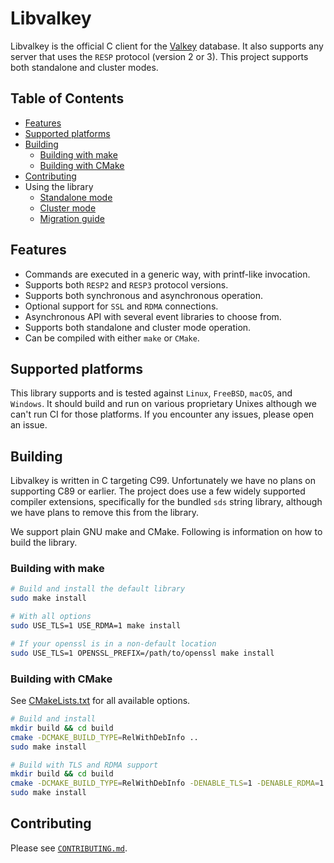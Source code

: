 # Libvalkey

Libvalkey is the official C client for the [Valkey](https://valkey.io) database. It also supports any server that uses the `RESP` protocol (version 2 or 3). This project supports both standalone and cluster modes.

## Table of Contents

- [Features](#features)
- [Supported platforms](#supported-platforms)
- [Building](#building)
  - [Building with make](#building-with-make)
  - [Building with CMake](#building-with-cmake)
- [Contributing](#contributing)
- Using the library
  - [Standalone mode](docs/standalone.md)
  - [Cluster mode](docs/cluster.md)
  - [Migration guide](docs/migration-guide.md)

## Features

- Commands are executed in a generic way, with printf-like invocation.
- Supports both `RESP2` and `RESP3` protocol versions.
- Supports both synchronous and asynchronous operation.
- Optional support for `SSL` and `RDMA` connections.
- Asynchronous API with several event libraries to choose from.
- Supports both standalone and cluster mode operation.
- Can be compiled with either `make` or `CMake`.

## Supported platforms

This library supports and is tested against `Linux`, `FreeBSD`, `macOS`, and `Windows`. It should build and run on various proprietary Unixes although we can't run CI for those platforms. If you encounter any issues, please open an issue.

## Building

Libvalkey is written in C targeting C99. Unfortunately we have no plans on supporting C89 or earlier. The project does use a few widely supported compiler extensions, specifically for the bundled `sds` string library, although we have plans to remove this from the library.

We support plain GNU make and CMake. Following is information on how to build the library.

### Building with make

```bash
# Build and install the default library
sudo make install

# With all options
sudo USE_TLS=1 USE_RDMA=1 make install

# If your openssl is in a non-default location
sudo USE_TLS=1 OPENSSL_PREFIX=/path/to/openssl make install
```

### Building with CMake

See [CMakeLists.txt](CMakeLists.txt) for all available options.

```bash
# Build and install
mkdir build && cd build
cmake -DCMAKE_BUILD_TYPE=RelWithDebInfo ..
sudo make install

# Build with TLS and RDMA support
mkdir build && cd build
cmake -DCMAKE_BUILD_TYPE=RelWithDebInfo -DENABLE_TLS=1 -DENABLE_RDMA=1 ..
sudo make install
```

## Contributing

Please see [`CONTRIBUTING.md`](https://github.com/valkey-io/libvalkey/blob/main/CONTRIBUTING.md).
